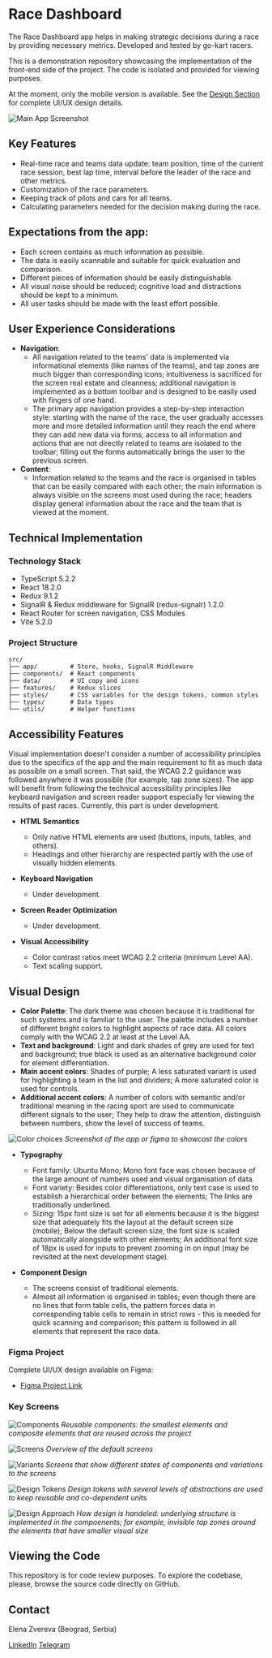 

# Race Dashboard

The Race Dashboard app helps in making strategic decisions during a race by providing necessary metrics. Developed and tested by go-kart racers.

This is a demonstration repository showcasing the implementation of the front-end side of the project. The code is isolated and provided for viewing purposes.

At the moment, only the mobile version is available. See the [Design Section](#visual-design) for complete UI/UX design details.

![Main App Screenshot](./readme/cover.png)

## Key Features

- Real-time race and teams data update: team position, time of the current race session, best lap time, interval before the leader of the race and other metrics.
- Customization of the race parameters. 
- Keeping track of pilots and cars for all teams.
- Calculating parameters needed for the decision making during the race.

## Expectations from the app:

- Each screen contains as much information as possible.
- The data is easily scannable and suitable for quick evaluation and comparison.
- Different pieces of information should be easily distinguishable.
- All visual noise should be reduced; cognitive load and distractions should be kept to a minimum.
- All user tasks should be made with the least effort possible.

## User Experience Considerations

- **Navigation**: 
  - All navigation related to the teams' data is implemented via informational elements (like names of the teams), and tap zones are much bigger than corresponding icons; intuitiveness is sacrificed for the screen real estate and cleanness; additional navigation is implemented as a bottom toolbar and is designed to be easily used with fingers of one hand.
  - The primary app navigation provides a step-by-step interaction style: starting with the name of the race, the user gradually accesses more and more detailed information until they reach the end where they can add new data via forms; access to all information and actions that are not directly related to teams are isolated to the toolbar; filling out the forms automatically brings the user to the previous screen.
- **Content**: 
  - Information related to the teams and the race is organised in tables that can be easily compared with each other; the main information is always visible on the screens most used during the race; headers display general information about the race and the team that is viewed at the moment.

## Technical Implementation

### Technology Stack
- TypeScript 5.2.2
- React 18.2.0
- Redux 9.1.2
- SignalR & Redux middleware for SignalR (redux-signalr) 1.2.0
- React Router for screen navigation, CSS Modules
- Vite 5.2.0

### Project Structure
```
src/
├── app/         # Store, hooks, SignalR Middleware
├── components/  # React components
├── data/        # UI copy and icons
├── features/    # Redux slices
├── styles/      # CSS variables for the design tokens, common styles
├── types/       # Data types
└── utils/       # Helper functions
```

## Accessibility Features

Visual implementation doesn't consider a number of accessibility principles due to the specifics of the app and the main requirement to fit as much data as possible on a small screen. That said, the WCAG 2.2 guidance was followed anywhere it was possible (for example, tap zone sizes). The app will benefit from following the technical accessibility principles like keyboard navigation and screen reader support especially for viewing the results of past races. Currently, this part is under development.

- **HTML Semantics**
  - Only native HTML elements are used (buttons, inputs, tables, and others).
  - Headings and other hierarchy are respected partly with the use of visually hidden elements.

- **Keyboard Navigation**
  - Under development.

- **Screen Reader Optimization**
  - Under development.

- **Visual Accessibility**
  - Color contrast ratios meet WCAG 2.2 criteria (minimum Level AA).
  - Text scaling support.

## Visual Design
- **Color Palette**: The dark theme was chosen because it is traditional for such systems and is familiar to the user. The palette includes a number of different bright colors to highlight aspects of race data. All colors comply with the WCAG 2.2 at least at the Level AA.
- **Text and background**: Light and dark shades of grey are used for text and background; true black is used as an alternative background color for element differentiation.
- **Main accent colors**: Shades of purple; A less saturated variant is used for highlighting a team in the list and dividers; A more saturated color is used for controls.
- **Additional accent colors**: A number of colors with semantic and/or traditional meaning in the racing sport are used to communicate different signals to the user; They help to draw the attention, distinguish between numbers, show the level of success of teams.

![Color choices](./readme/demoColors.png)
*Screenshot of the app or figma to showcast the colors*

- **Typography**
  - Font family: Ubuntu Mono; Mono font face was chosen because of the large amount of numbers used and visual organisation of data.
  - Font variety: Besides color differentiations, only text case is used to establish a hierarchical order between the elements; The links are traditionally underlined.
  - Sizing: 15px font size is set for all elements because it is the biggest size that adequately fits the layout at the default screen size (mobile); Below the default screen size, the font size is scaled automatically alongside with other elements; An additional font size of 18px is used for inputs to prevent zooming in on input (may be revisited at the next development stage).

- **Component Design**
  - The screens consist of traditional elements.
  - Almost all information is organised in tables; even though there are no lines that form table cells, the pattern forces data in corresponding table cells to remain in strict rows - this is needed for quick scanning and comparison; this pattern is followed in all elements that represent the race data.


### Figma Project
Complete UI/UX design available on Figma:
- [Figma Project Link](https://www.figma.com/design/wXrteEcg8uDTsmtVstEKRm/Design?node-id=1-2&t=7gwSXWcHseae3ilt-1)

### Key Screens
![Components](./readme/demoComponents.png)
*Reusable components: the smallest elements and composite elements that are reused across the project*

![Screens](./readme/demoScreens.png)
*Overview of the default screens*

![Variants](./readme/demoVariants.png)
*Screens that show different states of components and variations to the screens*

![Design Tokens](./readme/demoDesignTokens.png)
*Design tokens with several levels of abstractions are used to keep reusable and co-dependent units*

![Design Approach](./readme/demoDesignApproach.png)
*How design is handeled: underlying structure is implemented in the compoenents; for example, invisible tap zones around the elements that have smaller visual size*

## Viewing the Code

This repository is for code review purposes. To explore the codebase, please, browse the source code directly on GitHub.

## Contact

Elena Zvereva (Beograd, Serbia)

[LinkedIn](https://www.linkedin.com/in/elena-zvereva-722b3177/)  [Telegram](https://t.me/zverolen)
